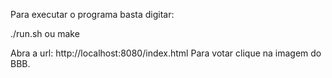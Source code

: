 Para executar o programa basta digitar:

./run.sh
ou 
make

Abra a url: http://localhost:8080/index.html
Para votar clique na imagem do BBB.
